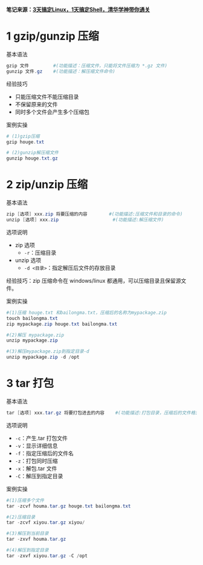 **笔记来源：**[**3天搞定Linux，1天搞定Shell，清华学神带你通关**](https://www.bilibili.com/video/BV1WY4y1H7d3?p=9&vd_source=e8046ccbdc793e09a75eb61fe8e84a30)

 	 	 		

# 1 gzip/gunzip 压缩 
基本语法

```powershell
gzip 文件 		#(功能描述：压缩文件，只能将文件压缩为 *.gz 文件) 				
gunzip 文件.gz 	#(功能描述：解压缩文件命令) 
```

经验技巧 

+ 只能压缩文件不能压缩目录 
+ 不保留原来的文件 
+ 同时多个文件会产生多个压缩包 

案例实操 

```powershell
# (1)gzip压缩 
gzip houge.txt

# (2)gunzip解压缩文件
gunzip houge.txt.gz
```

# 2 zip/unzip 压缩 
基本语法 

```powershell
zip [选项] xxx.zip 将要压缩的内容  		#(功能描述:压缩文件和目录的命令)  
unzip [选项] xxx.zip  				  #(功能描述:解压缩文件)
```

选项说明 

+ zip 选项
    - `-r`：压缩目录 
+ unzip 选项
    - `-d <目录>`：指定解压后文件的存放目录 

经验技巧：zip 压缩命令在 windows/linux 都通用，可以压缩目录且保留源文件。 

案例实操

```powershell
#(1)压缩 houge.txt 和bailongma.txt，压缩后的名称为mypackage.zip 
touch bailongma.txt
zip mypackage.zip houge.txt bailongma.txt

#(2)解压 mypackage.zip 
unzip mypackage.zip

#(3)解压mypackage.zip到指定目录-d 
unzip mypackage.zip -d /opt
```

# 3 tar 打包 
基本语法

```powershell
tar [选项] xxx.tar.gz 将要打包进去的内容    #(功能描述:打包目录，压缩后的文件格式.tar.gz) 
```

选项说明

+ `-c`：产生.tar 打包文件
+ `-v`：显示详细信息
+ `-f`：指定压缩后的文件名 
+ `-z`：打包同时压缩
+ `-x`：解包.tar 文件
+ `-C`：解压到指定目录 



案例实操

```powershell
#(1)压缩多个文件
tar -zcvf houma.tar.gz houge.txt bailongma.txt

#(2)压缩目录
tar -zcvf xiyou.tar.gz xiyou/

#(3)解压到当前目录
tar -zxvf houma.tar.gz

#(4)解压到指定目录
tar -zxvf xiyou.tar.gz -C /opt
```



